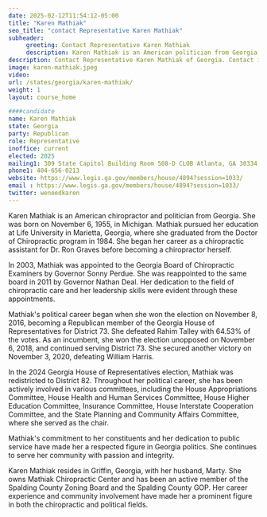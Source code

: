 ```yaml
---
date: 2025-02-12T11:54:12-05:00
title: "Karen Mathiak"
seo_title: "contact Representative Karen Mathiak"
subheader:
     greeting: Contact Representative Karen Mathiak
     description: Karen Mathiak is an American politician from Georgia. He is a member of the Georgia House of Representatives, representing District 82. She assumed office on January 13, 2025. Her current term ends on January 11, 2027.
description: Contact Representative Karen Mathiak of Georgia. Contact information for Karen Mathiak includes email address, phone number, and mailing address.
image: karen-mathiak.jpeg
video:
url: /states/georgia/karen-mathiak/
weight: 1
layout: course_home

####candidate
name: Karen Mathiak
state: Georgia
party: Republican
role: Representative
inoffice: current
elected: 2025
mailing1: 309 State Capitol Building Room 508-D CLOB Atlanta, GA 30334
phone1: 404-656-0213
website: https://www.legis.ga.gov/members/house/4894?session=1033/
email : https://www.legis.ga.gov/members/house/4894?session=1033/
twitter: weneedkaren
---
```

Karen Mathiak is an American chiropractor and politician from Georgia. She was born on November 6, 1955, in Michigan. Mathiak pursued her education at Life University in Marietta, Georgia, where she graduated from the Doctor of Chiropractic program in 1984. She began her career as a chiropractic assistant for Dr. Ron Graves before becoming a chiropractor herself.

In 2003, Mathiak was appointed to the Georgia Board of Chiropractic Examiners by Governor Sonny Perdue. She was reappointed to the same board in 2011 by Governor Nathan Deal. Her dedication to the field of chiropractic care and her leadership skills were evident through these appointments.

Mathiak's political career began when she won the election on November 8, 2016, becoming a Republican member of the Georgia House of Representatives for District 73. She defeated Rahim Talley with 64.53% of the votes. As an incumbent, she won the election unopposed on November 6, 2018, and continued serving District 73. She secured another victory on November 3, 2020, defeating William Harris.

In the 2024 Georgia House of Representatives election, Mathiak was redistricted to District 82. Throughout her political career, she has been actively involved in various committees, including the House Appropriations Committee, House Health and Human Services Committee, House Higher Education Committee, Insurance Committee, House Interstate Cooperation Committee, and the State Planning and Community Affairs Committee, where she served as the chair.

Mathiak's commitment to her constituents and her dedication to public service have made her a respected figure in Georgia politics. She continues to serve her community with passion and integrity.

Karen Mathiak resides in Griffin, Georgia, with her husband, Marty. She owns Mathiak Chiropractic Center and has been an active member of the Spalding County Zoning Board and the Spalding County GOP. Her career experience and community involvement have made her a prominent figure in both the chiropractic and political fields.
